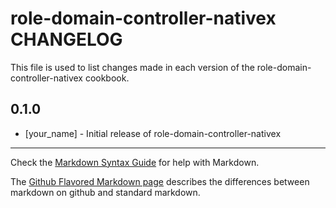 role-domain-controller-nativex CHANGELOG
========================================

This file is used to list changes made in each version of the role-domain-controller-nativex cookbook.

0.1.0
-----
- [your_name] - Initial release of role-domain-controller-nativex

- - -
Check the [Markdown Syntax Guide](http://daringfireball.net/projects/markdown/syntax) for help with Markdown.

The [Github Flavored Markdown page](http://github.github.com/github-flavored-markdown/) describes the differences between markdown on github and standard markdown.
